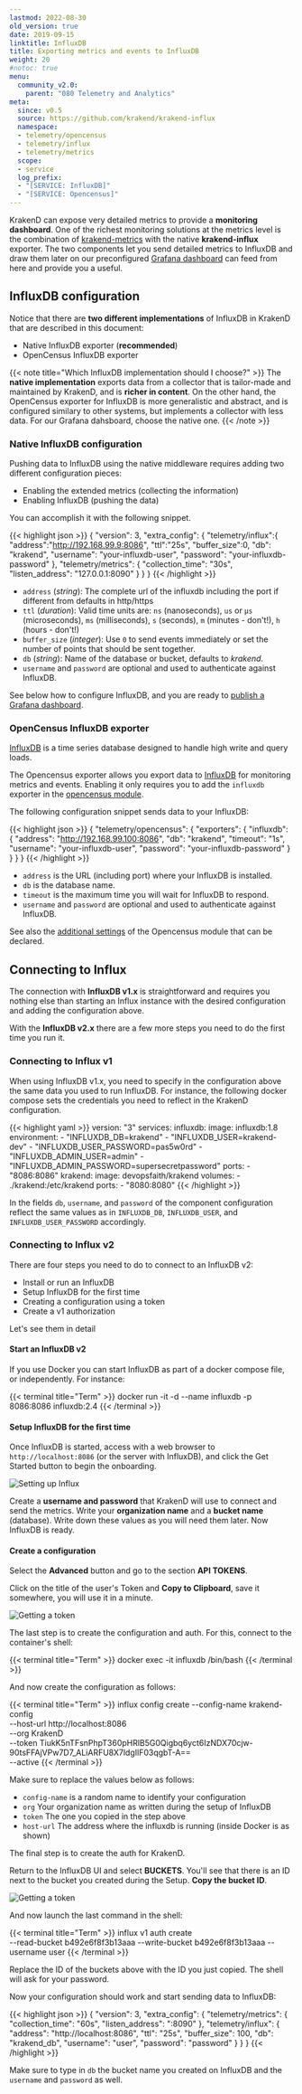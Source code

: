 ```yaml
---
lastmod: 2022-08-30
old_version: true
date: 2019-09-15
linktitle: InfluxDB
title: Exporting metrics and events to InfluxDB
weight: 20
#notoc: true
menu:
  community_v2.0:
    parent: "080 Telemetry and Analytics"
meta:
  since: v0.5
  source: https://github.com/krakend/krakend-influx
  namespace:
  - telemetry/opencensus
  - telemetry/influx
  - telemetry/metrics
  scope:
  - service
  log_prefix:
  - "[SERVICE: InfluxDB]"
  - "[SERVICE: Opencensus]"
---
```

KrakenD can expose very detailed metrics to provide a **monitoring dashboard**. One of the richest monitoring solutions at the metrics level is the combination of [krakend-metrics](/docs/v2.0/telemetry/extended-metrics/) with the native **krakend-influx** exporter. The two components let you send detailed metrics to InfluxDB and draw them later on our preconfigured [Grafana dashboard](/docs/v2.0/telemetry/grafana/) can feed from here and provide you a useful.

## InfluxDB configuration
Notice that there are **two different implementations** of InfluxDB in KrakenD that are described in this document:

- Native InfluxDB exporter (**recommended**)
- OpenCensus InfluxDB exporter

{{< note title="Which InfluxDB implementation should I choose?" >}}
The **native implementation** exports data from a collector that is tailor-made and maintained by KrakenD, and is **richer in content**. On the other hand, the OpenCensus exporter for InfluxDB is more generalistic and abstract, and is configured similary to other systems, but implements a collector with less data. For our Grafana dahsboard, choose the native one.
{{< /note >}}

### Native InfluxDB configuration

Pushing data to InfluxDB using the native middleware requires adding two different configuration pieces:

- Enabling the extended metrics (collecting the information)
- Enabling InfluxDB (pushing the data)

You can accomplish it with the following snippet.

{{< highlight json >}}
{
    "version": 3,
    "extra_config": {
      "telemetry/influx":{
          "address":"http://192.168.99.9:8086",
          "ttl":"25s",
          "buffer_size":0,
          "db": "krakend",
          "username": "your-influxdb-user",
          "password": "your-influxdb-password"
      },
      "telemetry/metrics": {
        "collection_time": "30s",
        "listen_address": "127.0.0.1:8090"
      }
    }
}
{{< /highlight >}}


- `address` (*string*): The complete url of the influxdb including the port if different from defaults in http/https
- `ttl` (*duration*): Valid time units are: `ns` (nanoseconds), `us` or `µs` (microseconds), `ms` (milliseconds), `s` (seconds), `m` (minutes - don't!), `h` (hours - don't!)
- `buffer_size` (*integer*): Use `0` to send events immediately or set the number of points that should be sent together.
- `db` (*string*): Name of the database or bucket, defaults to *krakend*.
- `username` and `password` are optional and used to authenticate against InfluxDB.

See below how to configure InfluxDB, and you are ready to [publish a Grafana dashboard](/docs/v2.0/telemetry/grafana/).

### OpenCensus InfluxDB exporter
[InfluxDB](https://www.influxdata.com/) is a time series database designed to handle high write and query loads.

The Opencensus exporter allows you export data to [InfluxDB](https://www.influxdata.com) for monitoring metrics and events. Enabling it only requires you to add the `influxdb` exporter in the [opencensus module](/docs/v2.0/telemetry/opencensus/).

The following configuration snippet sends data to your InfluxDB:

{{< highlight json >}}
{
    "telemetry/opencensus": {
      "exporters": {
        "influxdb": {
            "address": "http://192.168.99.100:8086",
            "db": "krakend",
            "timeout": "1s",
            "username": "your-influxdb-user",
            "password": "your-influxdb-password"
        }
      }
    }
}
{{< /highlight >}}
- `address` is the URL (including port) where your InfluxDB is installed.
- `db` is the database name.
- `timeout` is the maximum time you will wait for InfluxDB to respond.
- `username` and `password` are optional and used to authenticate against InfluxDB.

See also the [additional settings](/docs/v2.0/telemetry/opencensus/) of the Opencensus module that can be declared.

## Connecting to Influx
The connection with **InfluxDB v1.x** is straightforward and requires you nothing else than starting an Influx instance with the desired configuration and adding the configuration above.

With the **InfluxDB v2.x** there are a few more steps you need to do the first time you run it.

### Connecting to Influx v1
When using InfluxDB v1.x, you need to specify in the configuration above the same data you used to run InfluxDB. For instance, the following docker compose sets the credentials you need to reflect in the KrakenD configuration.

{{< highlight yaml >}}
version: "3"
services:
  influxdb:
    image: influxdb:1.8
    environment:
      - "INFLUXDB_DB=krakend"
      - "INFLUXDB_USER=krakend-dev"
      - "INFLUXDB_USER_PASSWORD=pas5w0rd"
      - "INFLUXDB_ADMIN_USER=admin"
      - "INFLUXDB_ADMIN_PASSWORD=supersecretpassword"
    ports:
      - "8086:8086"
  krakend:
    image: devopsfaith/krakend
    volumes:
      - ./krakend:/etc/krakend
    ports:
      - "8080:8080"
{{< /highlight >}}

In the fields `db`, `username`, and `password` of the component configuration reflect the same values as in `INFLUXDB_DB`, `INFLUXDB_USER`, and `INFLUXDB_USER_PASSWORD` accordingly.

### Connecting to Influx v2
There are four steps you need to do to connect to an InfluxDB v2:

- Install or run an InfluxDB
- Setup InfluxDB for the first time
- Creating a configuration using a token
- Create a v1 authorization

Let's see them in detail

#### Start an InfluxDB v2
If you use Docker you can start InfluxDB as part of a docker compose file, or independently. For instance:

{{< terminal title="Term" >}}
docker run -it -d --name influxdb -p 8086:8086 influxdb:2.4
{{< /terminal >}}

#### Setup InfluxDB for the first time
Once InfluxDB is started, access with a web browser to `http://localhost:8086` (or the server with InfluxDB), and click the Get Started button to begin the onboarding.

![Setting up Influx](/images/documentation/influx_setup.png)

Create a **username and password** that KrakenD will use to connect and send the metrics. Write your **organization name** and a **bucket name** (database). Write down these values as you will need them later. Now InfluxDB is ready.

#### Create a configuration
Select the **Advanced** button and go to the section **API TOKENS**.

Click on the title of the user's Token and **Copy to Clipboard**, save it somewhere, you will use it in a minute.

![Getting a token](/images/documentation/influx_token.png)

The last step is to create the configuration and auth. For this, connect to the container's shell:

{{< terminal title="Term" >}}
docker exec -it influxdb /bin/bash
{{< /terminal >}}

And now create the configuration as follows:

{{< terminal title="Term" >}}
influx config create --config-name krakend-config \
  --host-url http://localhost:8086 \
  --org KrakenD \
  --token TiukK5nTFsnPhpT360pHRlB5G0Qigbq6yct6IzNDX70cjw-90tsFFAjVPw7D7_ALiARFU8X7ldgIlF03qgbT-A== \
  --active
{{< /terminal >}}

Make sure to replace the values below as follows:

- `config-name` is a random name to identify your configuration
- `org` Your organization name as written during the setup of InfluxDB
- `token` The one you copied in the step above
- `host-url` The address where the influxdb is running (inside Docker is as shown)

The final step is to create the auth for KrakenD.

Return to the InfluxDB UI and select **BUCKETS**. You'll see that there is an ID next to the bucket you created during the Setup. **Copy the bucket ID**.

![Getting a token](/images/documentation/influx_bucket.png)

And now launch the last command in the shell:

{{< terminal title="Term" >}}
influx v1 auth create \
  --read-bucket b492e6f8f3b13aaa
  --write-bucket b492e6f8f3b13aaa
  --username user
{{< /terminal >}}

Replace the ID of the buckets above with the ID you just copied. The shell will ask for your password.

Now your configuration should work and start sending data to InfluxDB:

{{< highlight json >}}
{
    "version": 3,
    "extra_config": {
        "telemetry/metrics": {
            "collection_time": "60s",
            "listen_address": ":8090"
        },
        "telemetry/influx": {
            "address": "http://localhost:8086",
            "ttl": "25s",
            "buffer_size": 100,
            "db": "krakend_db",
            "username": "user",
            "password": "password"
        }
    }
}
{{< /highlight >}}

Make sure to type in `db` the bucket name you created on InfluxDB and the `username` and `password` as well.
